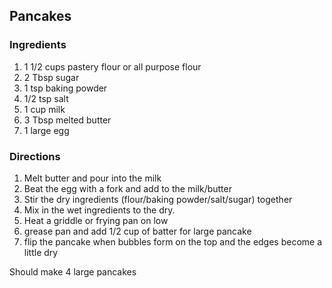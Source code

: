 ## Pancakes

### Ingredients

1. 1 1/2 cups pastery flour or all purpose flour
2. 2 Tbsp sugar
3. 1 tsp baking powder
4. 1/2 tsp salt
5. 1 cup milk
6. 3 Tbsp melted butter
7. 1 large egg

### Directions

1. Melt butter and pour into the milk
2. Beat the egg with a fork and add to the milk/butter
3. Stir the dry ingredients (flour/baking powder/salt/sugar) together
4. Mix in the wet ingredients to the dry.
5. Heat a griddle or frying pan on low
6. grease pan and add 1/2 cup of batter for large pancake
7. flip the pancake when bubbles form on the top and the edges become a little dry

Should make 4 large pancakes
